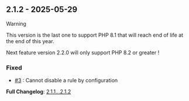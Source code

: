 
## 2.1.2 - 2025-05-29

> [!WARNING]
>
> This version is the last one to support PHP 8.1 that will reach end of life at the end of this year.
>
> Next feature version 2.2.0 will only support PHP 8.2 or greater !

### Fixed

- [#3](https://github.com/llaville/sarif-php-sdk/issues/3) : Cannot disable a rule by configuration

**Full Changelog**: [2.1.1...2.1.2](https://github.com/llaville/sarif-php-sdk/compare/2.1.1...2.1.2)

